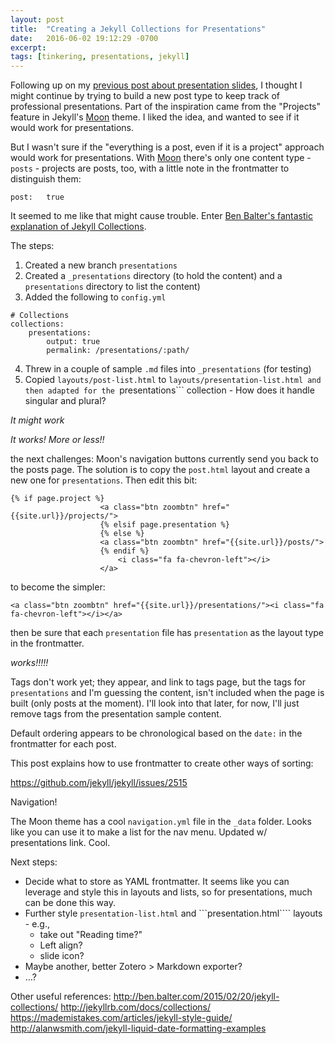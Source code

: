 ```yaml
---
layout: post
title:  "Creating a Jekyll Collections for Presentations"
date:   2016-06-02 19:12:29 -0700
excerpt: 
tags: [tinkering, presentations, jekyll]
---
```

Following up on my [previous post about presentation slides](), I thought I might continue by trying to build a new post type to keep track of professional presentations. Part of the inspiration came from the "Projects" feature in Jekyll's [Moon]() theme. I liked the idea, and wanted to see if it would work for presentations.

But I wasn't sure if the "everything is a post, even if it is a project" approach would work for presentations. With [Moon]() there's only one content type - ```posts``` - projects are posts, too, with a little note in the frontmatter to distinguish them:
```
post:	true 
```

It seemed to me like that might cause trouble. Enter [Ben Balter's fantastic explanation of Jekyll Collections](http://ben.balter.com/2015/02/20/jekyll-collections/).

The steps:
1. Created a new branch ```presentations```
2. Created a ```_presentations``` directory (to hold the content) and a ```presentations``` directory to list the content)
3. Added the following to ```config.yml```

```
# Collections
collections:
    presentations:
        output: true
        permalink: /presentations/:path/
```
4. Threw in a couple of sample ```.md``` files into ```_presentations``` (for testing)
5. Copied ```layouts/post-list.html``` to ```layouts/presentation-list.html and then adapted for the ```presentations``` collection - How does it handle singular and plural?

*It might work*

*It works! More or less!!*

the next challenges: Moon's navigation buttons currently send you back to the posts page. The solution is to copy the ```post.html``` layout and create a new one for ```presentations```. Then edit this bit:

```
{% if page.project %}
                    <a class="btn zoombtn" href="{{site.url}}/projects/">
                    {% elsif page.presentation %}
                    {% else %}
                    <a class="btn zoombtn" href="{{site.url}}/posts/">
                    {% endif %}
                        <i class="fa fa-chevron-left"></i>
                    </a>
```

to become the simpler:

```
<a class="btn zoombtn" href="{{site.url}}/presentations/"><i class="fa fa-chevron-left"></i></a>
```
then be sure that each ```presentation``` file has ```presentation``` as the layout type in the frontmatter.

*works!!!!!*

Tags don't work yet; they appear, and link to tags page, but the tags for ```presentations``` and I'm guessing the content, isn't included when the page is built (only posts at the moment). I'll look into that later, for now, I'll just remove tags from the presentation sample content.

Default ordering appears to be chronological based on the ```date:``` in the frontmatter for each post.

This post explains how to use frontmatter to create other ways of sorting:

https://github.com/jekyll/jekyll/issues/2515

Navigation!

The Moon theme has a cool ```navigation.yml``` file in the ```_data``` folder. Looks like you can use it to make a list for the nav menu. Updated w/ presentations link. Cool.

Next steps:

* Decide what to store as YAML frontmatter. It seems like you can leverage and style this in layouts and lists, so for presentations, much can be done this way.
* Further style ```presentation-list.html``` and ```presentation.html```` layouts - e.g., 
	* take out "Reading time?"
	* Left align?
	* slide icon?
* Maybe another, better Zotero > Markdown exporter?
* …?


Other useful references:
http://ben.balter.com/2015/02/20/jekyll-collections/
http://jekyllrb.com/docs/collections/
https://mademistakes.com/articles/jekyll-style-guide/
http://alanwsmith.com/jekyll-liquid-date-formatting-examples





